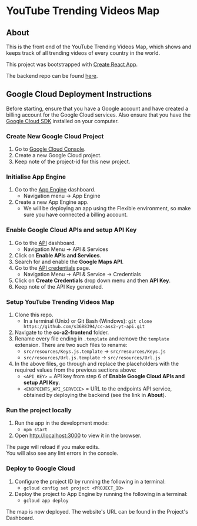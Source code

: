 # YouTube Trending Videos Map

## About
This is the front end of the YouTube Trending Videos Map, which shows and keeps track of all trending videos of every country in the world.

This project was bootstrapped with [Create React App](https://github.com/facebook/create-react-app).

The backend repo can be found [here](https://github.com/s3688394/cc-ass2-yt-api).

## Google Cloud Deployment Instructions
Before starting, ensure that you have a Google account and have created a billing account for the Google Cloud services. Also ensure that you have the [Google Cloud SDK](https://cloud.google.com/sdk/) installed on your computer.

### Create New Google Cloud Project
1. Go to [Google Cloud Console](https://console.cloud.google.com).
2. Create a new Google Cloud project.
3. Keep note of the project-id for this new project.

### Initialise App Engine
1. Go to the [App Engine](https://console.cloud.google.com/appengine) dashboard.
     - Navigation menu -> App Engine
2. Create a new App Engine app.
     - We will be deploying an app using the Flexible environment, so make sure you have connected a billing account.

### Enable Google Cloud APIs and setup API Key
1. Go to the [API](https://console.cloud.google.com/apis) dashboard.
     - Navigation Menu -> API & Services
2. Click on **Enable APIs and Services**.
3. Search for and enable the **Google Maps API**.
5. Go to the [API credentials](https://console.cloud.google.com/apis/credentials) page.
     - Navigation Menu -> API & Service -> Credentials
6. Click on **Create Credentials** drop down menu and then **API Key**.
7. Keep note of the API Key generated.

### Setup YouTube Trending Videos Map
1. Clone this repo.
    - In a terminal (Unix) or Git Bash (Windows): `git clone https://github.com/s3688394/cc-ass2-yt-api.git`
2. Navigate to the **cc-a2-frontend** folder.
3. Rename every file ending in `.template` and remove the `template` extension. There are two such files to rename:
    - `src/resources/Keys.js.template` -> `src/resources/Keys.js`
    - `src/resources/Url.js.template` -> `src/resources/Url.js`
4. In the above files, go through and replace the placeholders with the required values from the previous sections above:
    - `<API_KEY>` = API key from step 6 of **Enable Google Cloud APIs and setup API Key**.
    - `<ENDPOINTS_API_SERVICE>` = URL to the endpoints API service, obtained by deploying the backend (see the link in **About**).

### Run the project locally
1. Run the app in the development mode:
    - `npm start`
2. Open [http://localhost:3000](http://localhost:3000) to view it in the browser.

The page will reload if you make edits.<br />
You will also see any lint errors in the console.

### Deploy to Google Cloud
1. Configure the project ID by running the following in a terminal:
    - `gcloud config set project <PROJECT_ID>`
2. Deploy the project to App Engine by running the following in a terminal:
    - `gcloud app deploy`

The map is now deployed. The website's URL can be found in the Project's Dashboard.
